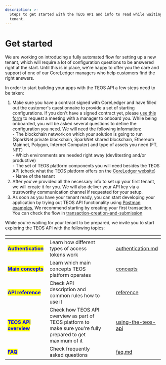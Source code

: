 ```yaml
---
description: >-
  Steps to get started with the TEOS API and info to read while waiting for your
  tenant.
---
```


# Get started

We are working on introducing a fully automated flow for setting up a new tenant, which will require a lot of configuration questions to be answered right at the start. Until this is in place, we're happy to offer you the care and support of one of our CoreLedger managers who help customers find the right answers.

In order to start building your apps with the TEOS API a few steps need to be taken:

1. Make sure you have a contract signed with CoreLedger and have filled out the customer's questionnaire to provide a set of starting configurations. If you don't have a signed contract yet, please [use this form](https://coreledger.net/contact/) to request a meeting with a manager to onboard you. While being onboarded, you will be asked several questions to define the configuration you need. We will need the following information:\
   \- The blockchain network on which your solution is going to run (SparkNet private blockchain, SparkNet shared blockchain, Ethereum Mainnet, Polygon, Internet Computer) and type of assets you need (FT, NFT)\
   \- Which environments are needed right away (dev\&testing and/or productive)\
   \- The set of TEOS platform components you will need besides the TEOS API (check what the TEOS platform offers on the [CoreLedger website](https://coreledger.net/))\
   \- Name of the tenant
2. After you've provided all the necessary info to set up your first tenant, we will create it for you. We will also deliver your API key via a trustworthy communication channel if requested for your setup.
3. As soon as you have your tenant ready, you can start developing your application by trying out TEOS API functionality using [Postman examples.](https://github.com/CoreLedger-TEOS/API) We recommend starting by creating your first transaction. You can check the flow in [transaction-creation-and-submission](overview/dealing-with-blockchain-transactions/transaction-creation-and-submission/ "mention")

While you're waiting for your tenant to be prepared, we invite you to start exploring the TEOS API with the following topics:

<table data-view="cards"><thead><tr><th></th><th></th><th></th><th></th><th data-hidden data-card-target data-type="content-ref"></th></tr></thead><tbody><tr><td><mark style="color:blue;"><strong>Authentication</strong></mark></td><td>Learn how different types of access tokens work</td><td></td><td></td><td><a href="using-the-teos-api/authentication.md">authentication.md</a></td></tr><tr><td><mark style="color:blue;"><strong>Main concepts</strong></mark></td><td>Learn which main concepts TEOS platform operates</td><td></td><td></td><td><a href="using-the-teos-api/concepts/">concepts</a></td></tr><tr><td><mark style="color:blue;"><strong>API reference</strong></mark></td><td>Check API description and common rules how to use it</td><td></td><td></td><td><a href="reference/">reference</a></td></tr><tr><td><mark style="color:blue;"><strong>TEOS API overview</strong></mark></td><td>Check how TEOS API overview as part of TEOS platform to make sure you're fully prepared to get maximum of it</td><td></td><td></td><td><a href="using-the-teos-api/">using-the-teos-api</a></td></tr><tr><td><mark style="color:blue;"><strong>FAQ</strong></mark></td><td>Check frequently asked questions</td><td></td><td></td><td><a href="faq.md">faq.md</a></td></tr></tbody></table>
